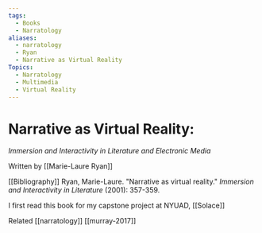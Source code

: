 ```yaml
---
tags:
  - Books
  - Narratology
aliases:
  - narratology
  - Ryan
  - Narrative as Virtual Reality
Topics:
  - Narratology
  - Multimedia
  - Virtual Reality
---
```

# Narrative as Virtual Reality:
_Immersion and Interactivity in Literature and Electronic Media_

Written by [[Marie-Laure Ryan]]

[[Bibliography]]
Ryan, Marie-Laure. "Narrative as virtual reality." _Immersion and Interactivity in Literature_ (2001): 357-359.

I first read this book for my capstone project at NYUAD, [[Solace]]


Related
[[narratology]]
[[murray-2017]]